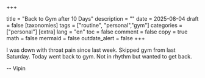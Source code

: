 
+++

title = "Back to Gym after 10 Days"
description = ""
date = 2025-08-04
draft = false
[taxonomies]
tags = ["routine", "personal","gym"]
categories =  ["personal"]
[extra]
lang = "en"
toc = false
comment = false
copy = true
math = false
mermaid = false
outdate_alert = false
+++

I was down with throat pain since last week. Skipped gym from last Saturday. Today went back to gym. Not in rhythm but wanted to get back. 

--
Vipin
